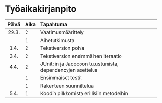 # Työaikakirjanpito

| Päivä | Aika | Tapahtuma |
| :----:|:-----| :-----|
| 29.3. | 2    | Vaatimusmäärittely |
|       | 1    | Aihetutkimusta |
|  1.4. | 2    | Tekstiversion pohja |
|  3.4. | 2    | Tekstiversion ensimmäinen iteraatio |
|  4.4. | 2    | JUnit:iin ja Jacocoon tutustumista, dependencyjen asettelua |
|       | 1    | Ensimmäiset testit |
|       | 1    | Rakenteen suunnittelua |
|  5.4. | 1    | Koodin pilkkomista erillisiin metodeihin |
